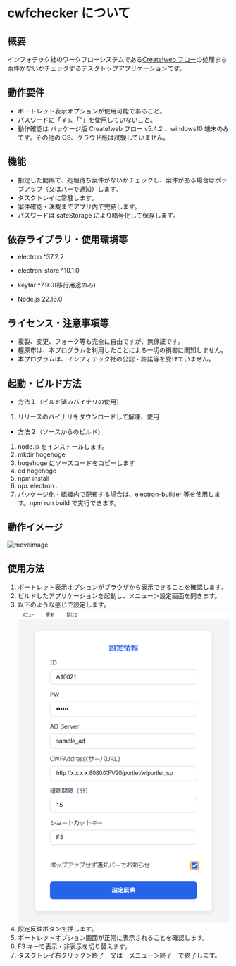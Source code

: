 # cwfchecker について

## 概要

インフォテック社のワークフローシステムである[Create!web フロー](https://www.createwebflow.jp/)の処理まち案件がないかチェックするデスクトップアプリケーションです。

## 動作要件

- ポートレット表示オプションが使用可能であること。
- パスワードに「￥」、「"」を使用していないこと。
- 動作確認は バッケージ版 Create!web フロー v5.4.2 、windows10 端末のみです。その他の OS、クラウド版は試験していません。

## 機能

- 指定した間隔で、処理待ち案件がないかチェックし、案件がある場合はポップアップ（又はバーで通知）します。
- タスクトレイに常駐します。
- 案件確認・決裁までアプリ内で完結します。
- パスワードは safeStorage により暗号化して保存します。

## 依存ライブラリ・使用環境等

- electron ^37.2.2
- electron-store ^10.1.0
- keytar ^7.9.0(移行用途のみ)

- Node.js 22.16.0

## ライセンス・注意事項等

- 複製、変更、フォーク等も完全に自由ですが、無保証です。
- 橿原市は、本プログラムを利用したことによる一切の損害に関知しません。
- 本プログラムは、インフォテック社の公認・許諾等を受けていません。

## 起動・ビルド方法

- 方法１（ビルド済みバイナリの使用）

1.  リリースのバイナリをダウンロードして解凍、使用

- 方法２（ソースからのビルド）

1. node.js をインストールします。
1. mkdir hogehoge
1. hogehoge にソースコードをコピーします
1. cd hogehoge
1. npm install
1. npx electron .
1. パッケージ化・組織内で配布する場合は、electron-builder 等を使用します。npm run build で実行できます。

## 動作イメージ

![moveimage](images/capture.gif)

## 使用方法

1.  ポートレット表示オプションがブラウザから表示できることを確認します。
1.  ビルドしたアプリケーションを起動し、メニュー＞設定画面を開きます。
1.  以下のような感じで設定します。
    ![settings](images/settings.png)
1.  設定反映ボタンを押します。
1.  ポートレットオプション画面が正常に表示されることを確認します。
1.  F3 キーで表示・非表示を切り替えます。
1.  タスクトレイ右クリック＞終了　又は　メニュー＞終了　で終了します。
